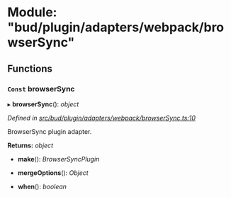 # Module: "bud/plugin/adapters/webpack/browserSync"

## Functions

### `Const` browserSync

▸ **browserSync**(): *object*

*Defined in [src/bud/plugin/adapters/webpack/browserSync.ts:10](https://github.com/roots/bud-support/blob/bd00b72/src/bud/plugin/adapters/webpack/browserSync.ts#L10)*

BrowserSync plugin adapter.

**Returns:** *object*

* **make**(): *BrowserSyncPlugin*

* **mergeOptions**(): *Object*

* **when**(): *boolean*
